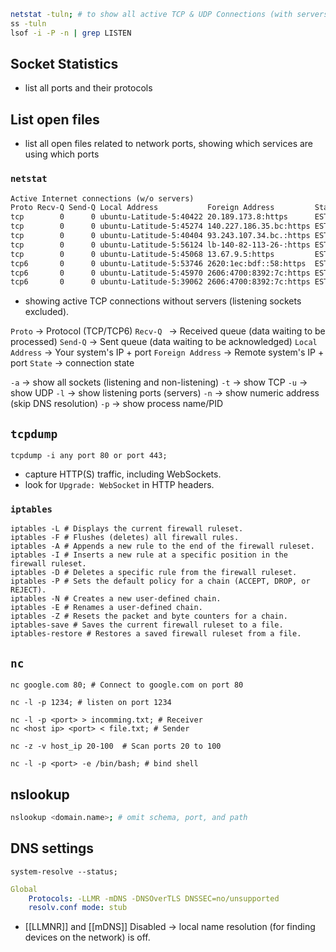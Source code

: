 ```bash
netstat -tuln; # to show all active TCP & UDP Connections (with servers);
ss -tuln
lsof -i -P -n | grep LISTEN
```

## Socket Statistics
- list all ports and their protocols
## List open files
- list all open files related to network ports, showing which services are using which ports

### `netstat` 
```txt
Active Internet connections (w/o servers)
Proto Recv-Q Send-Q Local Address           Foreign Address         State      
tcp        0      0 ubuntu-Latitude-5:40422 20.189.173.8:https      ESTABLISHED
tcp        0      0 ubuntu-Latitude-5:45274 140.227.186.35.bc:https ESTABLISHED
tcp        0      0 ubuntu-Latitude-5:40404 93.243.107.34.bc.:https ESTABLISHED
tcp        0      0 ubuntu-Latitude-5:56124 lb-140-82-113-26-:https ESTABLISHED
tcp        0      0 ubuntu-Latitude-5:45068 13.67.9.5:https         ESTABLISHED
tcp6       0      0 ubuntu-Latitude-5:53746 2620:1ec:bdf::58:https  ESTABLISHED
tcp6       0      0 ubuntu-Latitude-5:45970 2606:4700:8392:7c:https ESTABLISHED
tcp6       0      0 ubuntu-Latitude-5:39062 2606:4700:8392:7c:https ESTABLISHED
```
- showing active TCP connections without servers (listening sockets excluded).

`Proto` -> Protocol (TCP/TCP6)
`Recv-Q ` -> Received queue (data waiting to be processed)
`Send-Q` -> Sent queue (data waiting to be acknowledged)
`Local Address` -> Your system's IP + port
`Foreign Address` -> Remote system's IP + port
`State` -> connection state

`-a` -> show all sockets (listening and non-listening)
`-t` -> show TCP
`-u` -> show UDP
`-l` -> show listening ports (servers)
`-n` -> show numeric address (skip DNS resolution)
`-p` -> show process name/PID

## `tcpdump`

```shell
tcpdump -i any port 80 or port 443;
```
- capture HTTP(S) traffic, including WebSockets.
- look for `Upgrade: WebSocket` in HTTP headers.

### `iptables`

```shell
iptables -L # Displays the current firewall ruleset.
iptables -F # Flushes (deletes) all firewall rules.
iptables -A # Appends a new rule to the end of the firewall ruleset.
iptables -I # Inserts a new rule at a specific position in the firewall ruleset.
iptables -D # Deletes a specific rule from the firewall ruleset.
iptables -P # Sets the default policy for a chain (ACCEPT, DROP, or REJECT).
iptables -N # Creates a new user-defined chain.
iptables -E # Renames a user-defined chain.
iptables -Z # Resets the packet and byte counters for a chain.
iptables-save # Saves the current firewall ruleset to a file.
iptables-restore # Restores a saved firewall ruleset from a file.
```

## `nc`

```shell
nc google.com 80; # Connect to google.com on port 80
```

```shell
nc -l -p 1234; # listen on port 1234

nc -l -p <port> > incomming.txt; # Receiver
nc <host ip> <port> < file.txt; # Sender
```

```shell
nc -z -v host_ip 20-100  # Scan ports 20 to 100
```

```shell
nc -l -p <port> -e /bin/bash; # bind shell
```

## nslookup

```bash
nslookup <domain.name>; # omit schema, port, and path
```

## DNS settings
```shell
system-resolve --status;
```

```yaml
Global
	Protocols: -LLMR -mDNS -DNSOverTLS DNSSEC=no/unsupported
	resolv.conf mode: stub
```

- [[LLMNR]] and [[mDNS]] Disabled -> local name resolution (for finding devices on the network) is off.